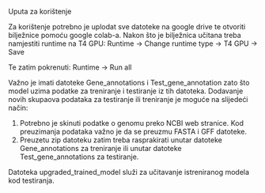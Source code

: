 Uputa za korištenje

Za korištenje potrebno je uplodat sve datoteke na google drive te otvoriti bilježnice pomoću google colab-a.
Nakon što je bilježnica učitana treba namjestiti runtime na T4 GPU: 
	Runtime -> Change runtime type -> T4 GPU -> Save
 
Te zatim pokrenuti:
	Runtime -> Run all

Važno je imati datoteke Gene_annotations i Test_gene_annotation zato što model uzima podatke za treniranje i testiranje iz tih datoteka.
Dodavanje novih skupaova podataka za testiranje ili treniranje je moguće na slijedeći način:
  1. Potrebno je skinuti podatke o genomu preko NCBI web stranice. Kod preuzimanja podataka važno je da se preuzmu FASTA i GFF datoteke.
  2. Preuzetu zip datoteku zatim treba rasprakirati unutar datoteke Gene_annotations za treniranje ili unutar datoteke Test_gene_annotations za testiranje.

Datoteka upgraded_trained_model služi za učitavanje istreniranog modela kod testiranja.
